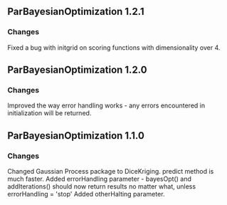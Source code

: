 ## ParBayesianOptimization 1.2.1  
### Changes  
Fixed a bug with initgrid on scoring functions with dimensionality over 4.

## ParBayesianOptimization 1.2.0

### Changes
Improved the way error handling works - any errors encountered in initialization will be returned.

## ParBayesianOptimization 1.1.0
### Changes
Changed Gaussian Process package to DiceKriging. predict method is much faster.
Added errorHandling parameter - bayesOpt() and addIterations() should now return results no matter what, unless errorHandling = 'stop'
Added otherHalting parameter.
